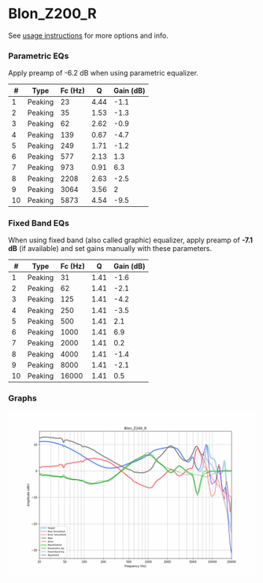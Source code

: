 # Blon_Z200_R
See [usage instructions](https://github.com/jaakkopasanen/AutoEq#usage) for more options and info.

### Parametric EQs
Apply preamp of -6.2 dB when using parametric equalizer.

|   # | Type    |   Fc (Hz) |    Q |   Gain (dB) |
|-----|---------|-----------|------|-------------|
|   1 | Peaking |        23 | 4.44 |        -1.1 |
|   2 | Peaking |        35 | 1.53 |        -1.3 |
|   3 | Peaking |        62 | 2.62 |        -0.9 |
|   4 | Peaking |       139 | 0.67 |        -4.7 |
|   5 | Peaking |       249 | 1.71 |        -1.2 |
|   6 | Peaking |       577 | 2.13 |         1.3 |
|   7 | Peaking |       973 | 0.91 |         6.3 |
|   8 | Peaking |      2208 | 2.63 |        -2.5 |
|   9 | Peaking |      3064 | 3.56 |         2   |
|  10 | Peaking |      5873 | 4.54 |        -9.5 |

### Fixed Band EQs
When using fixed band (also called graphic) equalizer, apply preamp of **-7.1 dB** (if available) and set gains manually with these parameters.

|   # | Type    |   Fc (Hz) |    Q |   Gain (dB) |
|-----|---------|-----------|------|-------------|
|   1 | Peaking |        31 | 1.41 |        -1.6 |
|   2 | Peaking |        62 | 1.41 |        -2.1 |
|   3 | Peaking |       125 | 1.41 |        -4.2 |
|   4 | Peaking |       250 | 1.41 |        -3.5 |
|   5 | Peaking |       500 | 1.41 |         2.1 |
|   6 | Peaking |      1000 | 1.41 |         6.9 |
|   7 | Peaking |      2000 | 1.41 |         0.2 |
|   8 | Peaking |      4000 | 1.41 |        -1.4 |
|   9 | Peaking |      8000 | 1.41 |        -2.1 |
|  10 | Peaking |     16000 | 1.41 |         0.5 |

### Graphs
![](./Blon_Z200_R.png)
